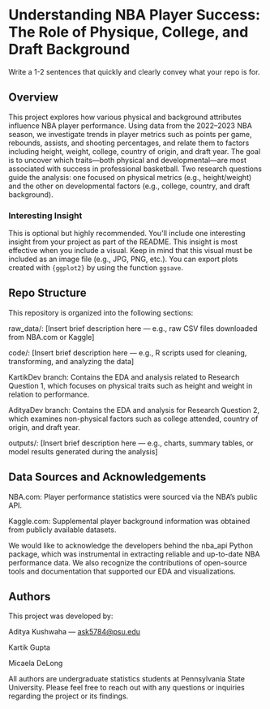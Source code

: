 # Understanding NBA Player Success: The Role of Physique, College, and Draft Background

Write a 1-2 sentences that quickly and clearly convey what your repo is for.

## Overview

This project explores how various physical and background attributes influence NBA player performance. Using data from the 2022–2023 NBA season, we investigate trends in player metrics such as points per game, rebounds, assists, and shooting percentages, and relate them to factors including height, weight, college, country of origin, and draft year. The goal is to uncover which traits—both physical and developmental—are most associated with success in professional basketball. Two research questions guide the analysis: one focused on physical metrics (e.g., height/weight) and the other on developmental factors (e.g., college, country, and draft background).

### Interesting Insight

This is optional but highly recommended. You'll include one interesting insight from your project as part of the README. This insight is most effective when you include a visual. Keep in mind that this visual must be included as an image file (e.g., JPG, PNG, etc.). You can export plots created with `{ggplot2}` by using the function `ggsave`.

## Repo Structure
This repository is organized into the following sections:

raw_data/: [Insert brief description here — e.g., raw CSV files downloaded from NBA.com or Kaggle]

code/: [Insert brief description here — e.g., R scripts used for cleaning, transforming, and analyzing the data]

KartikDev branch: Contains the EDA and analysis related to Research Question 1, which focuses on physical traits such as height and weight in relation to performance.

AdityaDev branch: Contains the EDA and analysis for Research Question 2, which examines non-physical factors such as college attended, country of origin, and draft year.

outputs/: [Insert brief description here — e.g., charts, summary tables, or model results generated during the analysis]

## Data Sources and Acknowledgements

NBA.com: Player performance statistics were sourced via the NBA’s public API.

Kaggle.com: Supplemental player background information was obtained from publicly available datasets.

We would like to acknowledge the developers behind the nba_api Python package, which was instrumental in extracting reliable and up-to-date NBA performance data. We also recognize the contributions of open-source tools and documentation that supported our EDA and visualizations.



## Authors
This project was developed by:

Aditya Kushwaha — ask5784@psu.edu

Kartik Gupta

Micaela DeLong

All authors are undergraduate statistics students at Pennsylvania State University. Please feel free to reach out with any questions or inquiries regarding the project or its findings.

